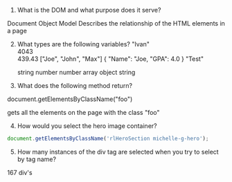 

1) What is the DOM and what purpose does it serve?

Document Object Model
Describes the relationship of the HTML elements in a page 

2) What types are the following variables?
    "Ivan"  
    4043   
    439.43
    ["Joe", "John", "Max"]
    { "Name": "Joe, "GPA": 4.0 }
    "Test"

    string
    number 
    number 
    array
    object
    string

3)  What does the following method return?

document.getElementsByClassName("foo")

gets all the elements on the page with the class "foo"


4. How would you select the hero image container?

```javascript
document.getElementsByClassName('rlHeroSection michelle-g-hero');
```

5. How many instances of the div tag are selected when you try to select by tag name?

167 div's


